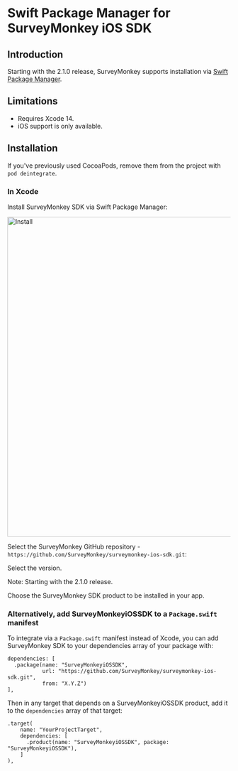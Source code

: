 # Swift Package Manager for SurveyMonkey iOS SDK

## Introduction

Starting with the 2.1.0 release, SurveyMonkey supports installation via [Swift
Package Manager](https://swift.org/package-manager/).


## Limitations

- Requires Xcode 14.
- iOS support is only available.

## Installation

If you've previously used CocoaPods, remove them from the project with `pod deintegrate`.

### In Xcode

Install SurveyMonkey SDK via Swift Package Manager:

<img width="720" alt="Install" src="https://user-images.githubusercontent.com/42991157/94566222-64735100-026a-11eb-9471-b95a52f2a68b.png">

Select the SurveyMonkey GitHub repository - `https://github.com/SurveyMonkey/surveymonkey-ios-sdk.git`:


Select the version.

Note: Starting with the 2.1.0 release.


Choose the SurveyMonkey SDK product to be installed in your app.


### Alternatively, add SurveyMonkeyiOSSDK to a `Package.swift` manifest

To integrate via a `Package.swift` manifest instead of Xcode, you can add
SurveyMonkey SDK to your dependencies array of your package with:

```
dependencies: [
  .package(name: "SurveyMonkeyiOSSDK",
           url: "https://github.com/SurveyMonkey/surveymonkey-ios-sdk.git",
           from: "X.Y.Z")
],
```

Then in any target that depends on a SurveyMonkeyiOSSDK product, add it to the `dependencies`
array of that target:

```
.target(
    name: "YourProjectTarget",
    dependencies: [
      .product(name: "SurveyMonkeyiOSSDK", package: "SurveyMonkeyiOSSDK"),
    ]
),
```
